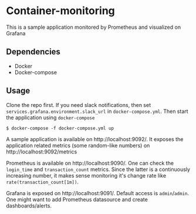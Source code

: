 Container-monitoring
====================

This is a sample application monitored by Prometheus and visualized on Grafana

Dependencies
------------
- Docker
- Docker-compose

Usage
-----

Clone the repo first. If you need slack notifications, then set `services.grafana.environment.slack_url` in `docker-compose.yml`. Then start the application using `docker-compose`
```
$ docker-compose -f docker-compose.yml up
```

A sample application is available on http://localhost:9092/. It exposes the application related metrics (some random-like numbers) on http://localhost:9092/metrics

Prometheus is available on http://localhost:9090/. One can check the `login_time` and `transaction_count` metrics. Since the latter is a continuously increasing number, it makes sense monitoring it's change rate like `rate(transaction_count[1m])`.

Grafana is exposed on http://localhost:9091/. Default access is `admin`/`admin`. One might want to add Prometheus datasource and create dashboards/alerts.